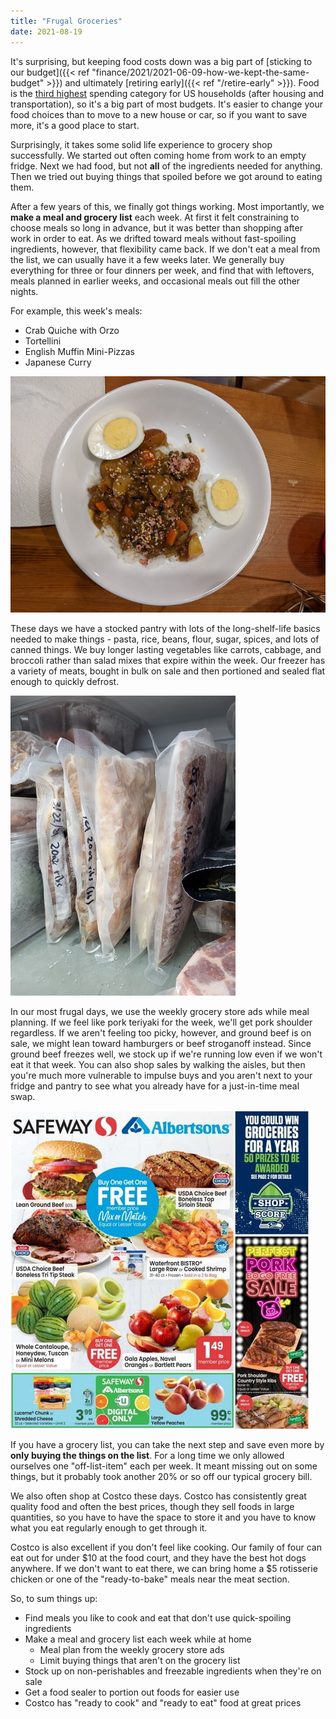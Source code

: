 ```yaml
---
title: "Frugal Groceries"
date: 2021-08-19
---
```


It's surprising, but keeping food costs down was a big part of [sticking to our budget]({{< ref "finance/2021/2021-06-09-how-we-kept-the-same-budget" >}}) and ultimately [retiring early]({{< ref "/retire-early" >}}). Food is the [third highest](https://www.bls.gov/opub/reports/consumer-expenditures/2019/home.htm) spending category for US households (after housing and transportation), so it's a big part of most budgets. It's easier to change your food choices than to move to a new house or car, so if you want to save more, it's a good place to start.

Surprisingly, it takes some solid life experience to grocery shop successfully. We started out often coming home from work to an empty fridge. Next we had food, but not **all** of the ingredients needed for anything. Then we tried out buying things that spoiled before we got around to eating them. 

After a few years of this, we finally got things working. Most importantly, we **make a meal and grocery list** each week. At first it felt constraining to choose meals so long in advance, but it was better than shopping after work in order to eat. As we drifted toward meals without fast-spoiling ingredients, however, that flexibility came back. If we don't eat a meal from the list, we can usually have it a few weeks later. We generally buy everything for three or four dinners per week, and find that with leftovers, meals planned in earlier weeks, and occasional meals out fill the other nights.

For example, this week's meals:

* Crab Quiche with Orzo 
* Tortellini
* English Muffin Mini-Pizzas
* Japanese Curry

![japanese-curry](img/japanese-curry.jpg)

These days we have a stocked pantry with lots of the long-shelf-life basics needed to make things - pasta, rice, beans, flour, sugar, spices, and lots of canned things. We buy longer lasting vegetables like carrots, cabbage, and broccoli rather than salad mixes that expire within the week. Our freezer has a variety of meats, bought in bulk on sale and then portioned and sealed flat enough to quickly defrost.

![flat-frozen-meats](img/flat-frozen-meats.jpg)

In our most frugal days, we use the weekly grocery store ads while meal planning. If we feel like pork teriyaki for the week, we'll get pork shoulder regardless. If we aren't feeling too picky, however, and ground beef is on sale, we might lean toward hamburgers or beef stroganoff instead. Since ground beef freezes well, we stock up if we're running low even if we won't eat it that week. You can also shop sales by walking the aisles, but then you're much more vulnerable to impulse buys and you aren't next to your fridge and pantry to see what you already have for a just-in-time meal swap.

![safeway-weekly-ad](img/safeway-weekly-ad.jpg)

If you have a grocery list, you can take the next step and save even more by **only buying the things on the list**. For a long time we only allowed ourselves one "off-list-item" each per week. It meant missing out on some things, but it probably took another 20% or so off our typical grocery bill.

We also often shop at Costco these days. Costco has consistently great quality food and often the best prices, though they sell foods in large quantities, so you have to have the space to store it and you have to know what you eat regularly enough to get through it.

Costco is also excellent if you don't feel like cooking. Our family of four can eat out for under $10 at the food court, and they have the best hot dogs anywhere. If we don't want to eat there, we can bring home a $5 rotisserie chicken or one of the "ready-to-bake" meals near the meat section. 

So, to sum things up:

* Find meals you like to cook and eat that don't use quick-spoiling ingredients
* Make a meal and grocery list each week while at home
  * Meal plan from the weekly grocery store ads
  * Limit buying things that aren't on the grocery list
* Stock up on non-perishables and freezable ingredients when they're on sale
* Get a food sealer to portion out foods for easier use
* Costco has "ready to cook" and "ready to eat" food at great prices